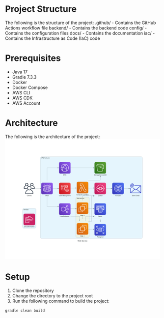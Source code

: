 # Project Structure

The following is the structure of the project:
.github/ - Contains the GitHub Actions workflow file
backend/ - Contains the backend code
config/ - Contains the configuration files
docs/ - Contains the documentation
iac/ - Contains the Infrastructure as Code (IaC) code

# Prerequisites
- Java 17
- Gradle 7.3.3
- Docker
- Docker Compose
- AWS CLI
- AWS CDK
- AWS Account

# Architecture
The following is the architecture of the project:
![Architecture](docs/images/architecture.png)

# Setup
1. Clone the repository
2. Change the directory to the project root
3. Run the following command to build the project:
```shell
gradle clean build
```

